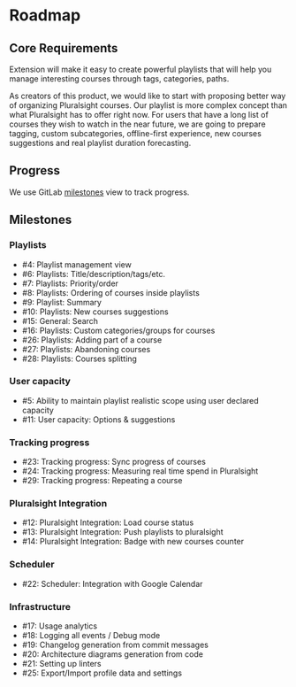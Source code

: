 # Roadmap

## Core Requirements

Extension will make it easy to create powerful playlists that will help you
manage interesting courses through tags, categories, paths.

As creators of this product, we would like to start with proposing better
way of organizing Pluralsight courses. Our playlist is more complex concept
than what Pluralsight has to offer right now. For users that have a long list
of courses they wish to watch in the near future, we are going to prepare
tagging, custom subcategories, offline-first experience, new courses suggestions
and real playlist duration forecasting.

## Progress

We use GitLab [milestones](https://gitlab.com/jsek/pluralsight-planner/milestones?state=all)
view to track progress.

## Milestones

### Playlists

- #4: Playlist management view
- #6: Playlists: Title/description/tags/etc.
- #7: Playlists: Priority/order
- #8: Playlists: Ordering of courses inside playlists
- #9: Playlist: Summary
- #10: Playlists: New courses suggestions
- #15: General: Search
- #16: Playlists: Custom categories/groups for courses
- #26: Playlists: Adding part of a course
- #27: Playlists: Abandoning courses
- #28: Playlists: Courses splitting

### User capacity

- #5: Ability to maintain playlist realistic scope using user declared capacity
- #11: User capacity: Options & suggestions

### Tracking progress

- #23: Tracking progress: Sync progress of courses
- #24: Tracking progress: Measuring real time spend in Pluralsight
- #29: Tracking progress: Repeating a course

### Pluralsight Integration

- #12: Pluralsight Integration: Load course status
- #13: Pluralsight Integration: Push playlists to pluralsight
- #14: Pluralsight Integration: Badge with new courses counter

### Scheduler

- #22: Scheduler: Integration with Google Calendar

### Infrastructure

- #17: Usage analytics
- #18: Logging all events / Debug mode
- #19: Changelog generation from commit messages
- #20: Architecture diagrams generation from code
- #21: Setting up linters
- #25: Export/Import profile data and settings